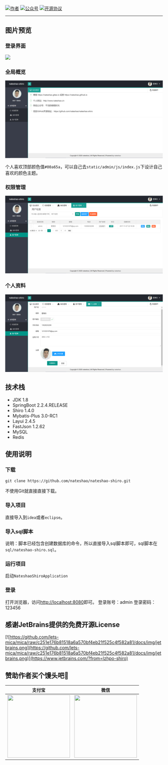 
<p>
  <a href="http://www.nateshao.com"><img src="https://img.shields.io/badge/author-千羽-red" alt="作者"></a>
  <a href="http://cdn.lzhpo.com/aboutme/wechat-wxgzh/8cm.jpg"><img src="https://img.shields.io/badge/微信公众号-千羽的编程时光-blueviolet" alt="公众号"></a>
  <a href="#"><img src="https://img.shields.io/badge/license-GPL%20v3-success.svg" alt="开源协议"></a>
</p>

<hr>

## 图片预览

### 登录界面

![](http://cdn.liuzhaopo.top/lzhpo-shiro-login.png)

### 全局概览

![](https://github.com/nateshao/nateshao-shiro/blob/main/images/%E5%85%A8%E5%B1%80.png)

个人喜欢顶部颜色值`#00a65a`，可以自己去`static/admin/js/index.js`下设计自己喜欢的颜色主题。

### 权限管理

![](https://github.com/nateshao/nateshao-shiro/blob/main/images/%E7%94%A8%E6%88%B7%E7%AE%A1%E7%90%86.png)

### 个人资料

![](https://github.com/nateshao/nateshao-shiro/blob/main/images/%E4%B8%AA%E4%BA%BA%E8%B5%84%E6%96%99.png)

## 技术栈

-   JDK 1.8
-   SpringBoot 2.2.4.RELEASE
-   Shiro 1.4.0
-   Mybatis-Plus 3.0-RC1
-   Layui 2.4.5
-   FastJson 1.2.62
-   MySQL
-   Redis

## 使用说明

### 下载

```
git clone https://github.com/nateshao/nateshao-shiro.git
```

不使用Git就直接直接下载。

### 导入项目

直接导入到`idea`或者`eclipse`。

### 导入sql脚本

说明：脚本已经包含创建数据库的命令，所以直接导入sql脚本即可，sql脚本在`sql/nateshao-shiro.sql`。

### 运行项目

启动`NateshaoShiroApplication`

### 登录

打开浏览器，访问[http://localhost:8080](http://localhost:8080)即可。
登录账号：admin
登录密码：123456

## 感谢JetBrains提供的免费开源License
[![https://github.com/lets-mica/mica/raw/c251e176b81518a6a570bf4eb21f525c4f582a81/docs/img/jetbrains.png](https://github.com/lets-mica/mica/raw/c251e176b81518a6a570bf4eb21f525c4f582a81/docs/img/jetbrains.png)](https://www.jetbrains.com/?from=lzhpo-shiro)


## 赞助作者买个馒头吧💚

| 支付宝                                                       | 微信                                                         |
| ------------------------------------------------------------ | ------------------------------------------------------------ |
| <img width="200" height="200" src="https://nateshao.gitee.io/medias/reward/alipay.jpg"/> | <img width="200" height="200" src="https://nateshao.gitee.io/medias/reward/wechat.png"/> |




